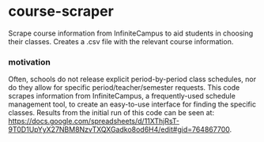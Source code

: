 # course-scraper
Scrape course information from InfiniteCampus to aid students in choosing their classes. Creates a .csv file with the relevant course information.

### motivation
Often, schools do not release explicit period-by-period class schedules, nor do they allow for specific period/teacher/semester requests. This code scrapes information from InfiniteCampus, a frequently-used schedule management tool, to create an easy-to-use interface for finding the specific classes. 
Results from the initial run of this code can be seen at: https://docs.google.com/spreadsheets/d/11XThjRsT-9T0D1UpYyX27NBM8NzvTXQXGadko8od6H4/edit#gid=764867700.

